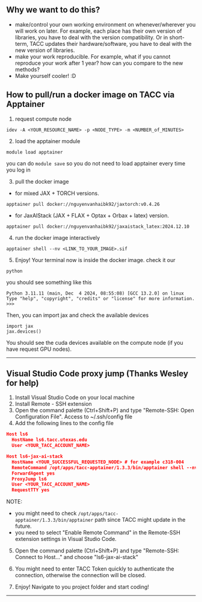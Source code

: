 ## Why we want to do this?
- make/control your own working environment on whenever/wherever you will work on later. For example, each place has their own version of libraries, you have to deal with the version compatibility. Or in short-term, TACC updates their hardware/software, you have to deal with the new version of libraries.
- make your work reproducible. For example, what if you cannot reproduce your work after 1 year? how can you compare to the new methods?
- Make yourself cooler! :D 

## How to pull/run a docker image on TACC via Apptainer
1. request compute node 

```
idev -A <YOUR_RESOURCE_NAME> -p <NODE_TYPE> -m <NUMBER_of_MINUTES>
```

2. load the apptainer module

```
module load apptainer
```
you can do ``` module save ``` so you do not need to load apptainer every time you log in

3. pull the docker image

- for mixed JAX + TORCH versions.
```
apptainer pull docker://nguyenvanhaibk92/jaxtorch:v0.4.26
```

- for JaxAIStack (JAX + FLAX + Optax + Orbax + latex) version.
```
apptainer pull docker://nguyenvanhaibk92/jaxaistack_latex:2024.12.10
```
4. run the docker image interactively

```
apptainer shell --nv <LINK_TO_YOUR_IMAGE>.sif
```

5. Enjoy! Your terminal now is inside the docker image. check it our

```
python
```
you should see something like this
```
Python 3.11.11 (main, Dec  4 2024, 08:55:08) [GCC 13.2.0] on linux
Type "help", "copyright", "credits" or "license" for more information.
>>> 
```

Then, you can import jax and check the available devices
```
import jax
jax.devices()
```
You should see the cuda devices available on the compute node (if you have request GPU nodes).

---

## Visual Studio Code proxy jump (Thanks Wesley for help)

1. Install Visual Studio Code on your local machine
2. Install Remote - SSH extension
3. Open the command palette (Ctrl+Shift+P) and type "Remote-SSH: Open Configuration File". Access to ~/.ssh/config file
4. Add the following lines to the config file

```json
Host ls6
  HostName ls6.tacc.utexas.edu
  User <YOUR_TACC_ACCOUNT_NAME>

Host ls6-jax-ai-stack
  HostName <YOUR_SUCCESSFUL_REQUESTED_NODE> # for example c318-004
  RemoteCommand /opt/apps/tacc-apptainer/1.3.3/bin/apptainer shell --nv <LINK_TO_YOUR_IMAGE>.sif
  ForwardAgent yes
  ProxyJump ls6
  User <YOUR_TACC_ACCOUNT_NAME>
  RequestTTY yes
```
NOTE: 
- you might need to check `/opt/apps/tacc-apptainer/1.3.3/bin/apptainer` path since TACC might update in the future.
- you need to select "Enable Remote Command" in the Remote-SSH extension settings in Visual Studio Code.

5. Open the command palette (Ctrl+Shift+P) and type "Remote-SSH: Connect to Host..." and choose "ls6-jax-ai-stack"

6. You might need to enter TACC Token quickly to authenticate the connection, otherwise the connection will be closed.

7. Enjoy! Navigate to you project folder and start coding!

---
<!-- #### You can build/rebuild your own docker image depends on what you want to install further. I provided several Dockerfiles in the repository.  -->

